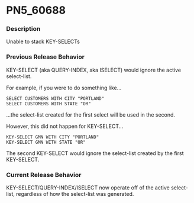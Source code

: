 # PN5_60688

<PageHeader />

### Description

Unable to stack KEY-SELECTs



### Previous Release Behavior

KEY-SELECT (aka QUERY-INDEX, aka ISELECT) would ignore the active select-list.

For example, if you were to do something like...

```
SELECT CUSTOMERS WITH CITY "PORTLAND"
SELECT CUSTOMERS WITH STATE "OR"
```

...the select-list created for the first select will be used in the second.

However, this did not happen for KEY-SELECT...

```
KEY-SELECT GMN WITH CITY "PORTLAND"
KEY-SELECT GMN WITH STATE "OR"
```

The second KEY-SELECT would ignore the select-list created by the first KEY-SELECT.



### Current Release Behavior

KEY-SELECT/QUERY-INDEX/ISELECT now operate off of the active select-list, regardless of how the select-list was generated.

  
<PageFooter />
